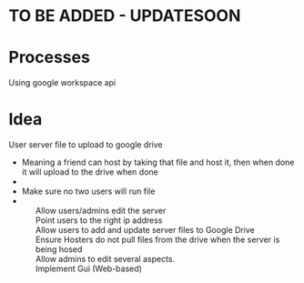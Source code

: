 TO BE ADDED - UPDATESOON
========================
# Processes
Using google workspace api
# Idea
User server file to upload to google drive <br/>
<ul>
<li/> Meaning a friend can host by taking that file and host it, then when done it will upload to the drive when done <li/>
<li> Make sure no two users will run file <li/>
<ul/>
Allow users/admins edit the server <br/>
Point users to the right ip address <br/>
Allow users to add and update server files to Google Drive <br/>
Ensure Hosters do not pull files from the drive when the server is being hosed <br/>
Allow admins to edit several aspects. <br/>
Implement Gui (Web-based) <br/>
